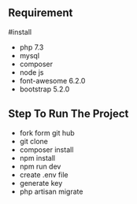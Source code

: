 ## Requirement

#install

- php 7.3
-  mysql
- composer
- node js
- font-awesome 6.2.0
- bootstrap 5.2.0

## Step To Run The Project

-   fork form git hub
-   git clone
-   composer install
-   npm install
-   npm run dev
-   create .env file
-   generate key
-   php artisan migrate
